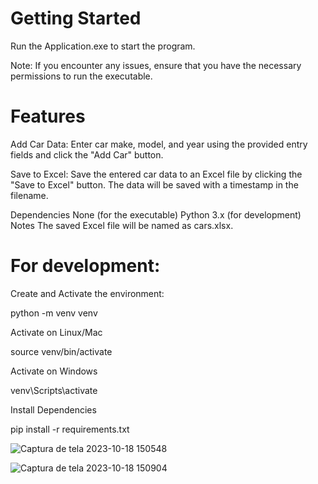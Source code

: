 # Getting Started

Run the Application.exe to start the program.

Note: If you encounter any issues, ensure that you have the necessary permissions to run the executable.

# Features
Add Car Data: Enter car make, model, and year using the provided entry fields and click the "Add Car" button.

Save to Excel: Save the entered car data to an Excel file by clicking the "Save to Excel" button. The data will be saved with a timestamp in the filename.

Dependencies
None (for the executable)
Python 3.x (for development)
Notes
The saved Excel file will be named as cars.xlsx.


# For development:

 Create and Activate the environment:


python -m venv venv   


 Activate on Linux/Mac


source venv/bin/activate 


  Activate on Windows


venv\Scripts\activate      



 Install Dependencies

pip install -r requirements.txt







![Captura de tela 2023-10-18 150548](https://github.com/luanalouza/Project_PooP_with_graphical_user_interface/assets/95712511/eb706a2d-eb06-4b68-bc49-fdb62cdcbad9)

![Captura de tela 2023-10-18 150904](https://github.com/luanalouza/Project_PooP_with_graphical_user_interface/assets/95712511/822de2b7-db96-4308-b91a-a36a33cb4edc)
